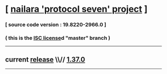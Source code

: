 
# [ [nailara 'protocol seven' project](http://src.nailara.net/) ]

### [ source code version : 19.8220-2966.0 ]

### ( this is the [ISC license](license)d "master" branch )
---
## current [release](https://github.com/anotherlink/nailara/releases) \\\\// [1.37.0](https://github.com/anotherlink/nailara/releases/tag/1.37.0)
---
